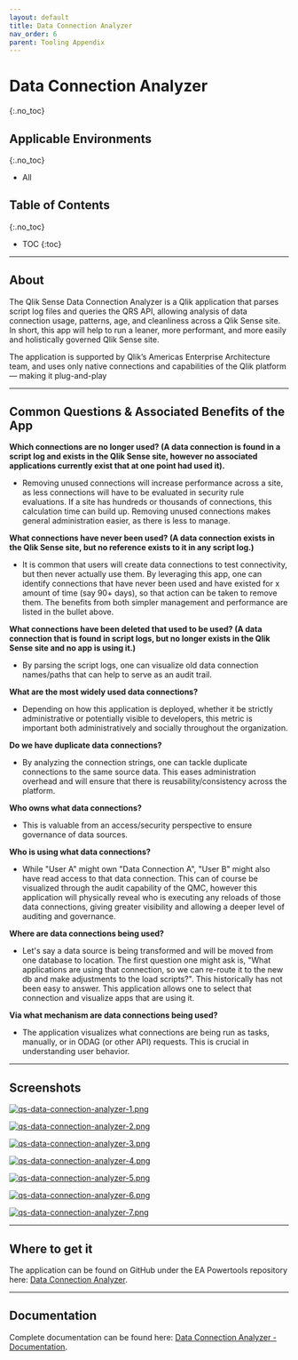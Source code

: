 ```yaml
---
layout: default
title: Data Connection Analyzer
nav_order: 6
parent: Tooling Appendix
---
```


# Data Connection Analyzer <i class="fas fa-tools fa-xs" title="Tooling | Pre-Built Solutions"></i>
{:.no_toc}

## Applicable Environments
{:.no_toc}
- All

## Table of Contents
{:.no_toc}

* TOC
{:toc}

-------------------------

## About <i class="fas fa-tools fa-xs" title="Tooling | Pre-Built Solutions"></i>

The Qlik Sense Data Connection Analyzer is a Qlik application that parses script log files and queries the QRS API, allowing analysis of data connection usage, patterns, age, and cleanliness across a Qlik Sense site. In short, this app will help to run a leaner, more performant, and more easily and holistically governed Qlik Sense site. 

The application is supported by Qlik’s Americas Enterprise Architecture team, and uses only native connections and capabilities of the Qlik platform— making it plug-and-play

-------------------------

## Common Questions & Associated Benefits of the App

**Which connections are no longer used? (A data connection is found in a script log and exists in the Qlik Sense site, however no associated applications currently exist that at one point had used it).**

- Removing unused connections will increase performance across a site, as less connections will have to be evaluated in security rule evaluations. If a site has hundreds or thousands of connections, this calculation time can build up.
Removing unused connections makes general administration easier, as there is less to manage.

**What connections have never been used? (A data connection exists in the Qlik Sense site, but no reference exists to it in any script log.)**

- It is common that users will create data connections to test connectivity, but then never actually use them. By leveraging this app, one can identify connections that have never been used and have existed for x amount of time (say 90+ days), so that action can be taken to remove them. The benefits from both simpler management and performance are listed in the bullet above.

**What connections have been deleted that used to be used? (A data connection that is found in script logs, but no longer exists in the Qlik Sense site and no app is using it.)**

- By parsing the script logs, one can visualize old data connection names/paths that can help to serve as an audit trail.

**What are the most widely used data connections?**

- Depending on how this application is deployed, whether it be strictly administrative or potentially visible to developers, this metric is important both administratively and socially throughout the organization.

**Do we have duplicate data connections?**

- By analyzing the connection strings, one can tackle duplicate connections to the same source data. This eases administration overhead and will ensure that there is reusability/consistency across the platform.

**Who owns what data connections?**

- This is valuable from an access/security perspective to ensure governance of data sources.

**Who is using what data connections?**

- While "User A" might own "Data Connection A", "User B" might also have read access to that data connection. This can of course be visualized through the audit capability of the QMC, however this application will physically reveal who is executing any reloads of those data connections, giving greater visibility and allowing a deeper level of auditing and governance.

**Where are data connections being used?**

- Let's say a data source is being transformed and will be moved from one database to location. The first question one might ask is, "What applications are using that connection, so we can re-route it to the new db and make adjustments to the load scripts?". This historically has not been easy to answer. This application allows one to select that connection and visualize apps that are using it.

**Via what mechanism are data connections being used?**

- The application visualizes what connections are being run as tasks, manually, or in ODAG (or other API) requests. This is crucial in understanding user behavior.

-------------------------

## Screenshots

[![qs-data-connection-analyzer-1.png](images/qs-data-connection-analyzer-1.png)](https://raw.githubusercontent.com/qs-admin-guide/qs-admin-guide/master/docs/tooling/images/qs-data-connection-analyzer-1.png)

[![qs-data-connection-analyzer-2.png](images/qs-data-connection-analyzer-2.png)](https://raw.githubusercontent.com/qs-admin-guide/qs-admin-guide/master/docs/tooling/images/qs-data-connection-analyzer-2.png)

[![qs-data-connection-analyzer-3.png](images/qs-data-connection-analyzer-3.png)](https://raw.githubusercontent.com/qs-admin-guide/qs-admin-guide/master/docs/tooling/images/qs-data-connection-analyzer-3.png)

[![qs-data-connection-analyzer-4.png](images/qs-data-connection-analyzer-4.png)](https://raw.githubusercontent.com/qs-admin-guide/qs-admin-guide/master/docs/tooling/images/qs-data-connection-analyzer-4.png)

[![qs-data-connection-analyzer-5.png](images/qs-data-connection-analyzer-5.png)](https://raw.githubusercontent.com/qs-admin-guide/qs-admin-guide/master/docs/tooling/images/qs-data-connection-analyzer-5.png)

[![qs-data-connection-analyzer-6.png](images/qs-data-connection-analyzer-6.png)](https://raw.githubusercontent.com/qs-admin-guide/qs-admin-guide/master/docs/tooling/images/qs-data-connection-analyzer-6.png)

[![qs-data-connection-analyzer-7.png](images/qs-data-connection-analyzer-7.png)](https://raw.githubusercontent.com/qs-admin-guide/qs-admin-guide/master/docs/tooling/images/qs-data-connection-analyzer-7.png)

-------------------------

## Where to get it <i class="fas fa-tools fa-xs" title="Tooling | Pre-Built Solutions"></i>

The application can be found on GitHub under the EA Powertools repository here: [Data Connection Analyzer](https://github.com/eapowertools/qs-data-connection-analyzer).

-------------------------

## Documentation

Complete documentation can be found here: [Data Connection Analyzer - Documentation](https://github.com/eapowertools/qs-data-connection-analyzer/blob/assets/qs-data-connection-analyzer.pdf).

